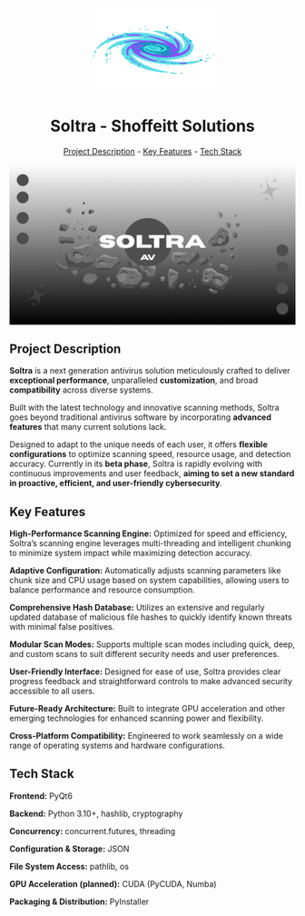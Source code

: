 <p align="center">
  <img src="Soltra_logo.png" alt="Soltra Logo" width="225" height="150">
</p>

<h1 align="center">Soltra - Shoffeitt Solutions</h1>

<p align="center"><a href="#project-description">Project Description</a> - <a href="#key-features">Key Features</a> - <a href="#technology-stack">Tech Stack</a></p>

<img src="SoltraPresent.png" alt="" align="center" width="auto" height="auto">

## Project Description

<img src="" alt="">**Soltra** is a next generation antivirus solution meticulously crafted to deliver **exceptional performance**, unparalleled **customization**, and broad **compatibility** across diverse systems.

Built with the latest technology and innovative scanning methods, Soltra goes beyond traditional antivirus software by incorporating **advanced features** that many current solutions lack.

Designed to adapt to the unique needs of each user, it offers **flexible configurations** to optimize scanning speed, resource usage, and detection accuracy. Currently in its **beta phase**, Soltra is rapidly evolving with continuous improvements and user feedback, **aiming to set a new standard in proactive, efficient, and user-friendly cybersecurity**.
<img src="" alt="">

## Key Features

**High-Performance Scanning Engine:** Optimized for speed and efficiency, Soltra’s scanning engine leverages multi-threading and intelligent chunking to minimize system impact while maximizing detection accuracy.

**Adaptive Configuration:** Automatically adjusts scanning parameters like chunk size and CPU usage based on system capabilities, allowing users to balance performance and resource consumption.

**Comprehensive Hash Database:** Utilizes an extensive and regularly updated database of malicious file hashes to quickly identify known threats with minimal false positives.

**Modular Scan Modes:** Supports multiple scan modes including quick, deep, and custom scans to suit different security needs and user preferences.

**User-Friendly Interface:** Designed for ease of use, Soltra provides clear progress feedback and straightforward controls to make advanced security accessible to all users.

**Future-Ready Architecture:** Built to integrate GPU acceleration and other emerging technologies for enhanced scanning power and flexibility.

**Cross-Platform Compatibility:** Engineered to work seamlessly on a wide range of operating systems and hardware configurations.

## Tech Stack

**Frontend:** PyQt6

**Backend:** Python 3.10+, hashlib, cryptography

**Concurrency:** concurrent.futures, threading

**Configuration & Storage:** JSON

**File System Access:** pathlib, os

**GPU Acceleration (planned):** CUDA (PyCUDA, Numba)

**Packaging & Distribution:** PyInstaller
